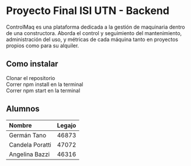 # Proyecto Final ISI UTN  - Backend

ControlMaq es una plataforma dedicada a la gestión de maquinaria dentro de una constructora. Aborda el control y seguimiento del mantenimiento, administración del uso, y métricas de cada máquina tanto en proyectos propios como para su alquiler.

## Como instalar

Clonar el repositorio  
Correr npm install en la terminal  
Correr npm start en la terminal

## Alumnos

Nombre | Legajo
:--- | ---: |
Germán Tano | 46873
Candela Poratti | 47072
Angelina Bazzi | 46316